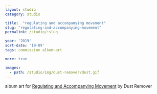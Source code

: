 ```yaml
---
layout: studio
category: studio

title:  "regulating and accompanying movement"
slug: "regulating-and-accompanying-movement"
permalink: /studio/:slug

year: '2019'
sort-date: '19-09'
tags: commission album-art

more: true

images:
  - path: /studio/img/dust-remover/dust.gif
---
```


<p>album art for <a href="https://foil-music.bandcamp.com/album/regulating-and-accompanying-movement">Regulating and Accompanying Movement</a> by Dust Remover </p>
